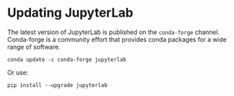 # Updating JupyterLab 

The latest version of JupyterLab is published on the `conda-forge` channel.
Conda-forge is a community effort that provides conda packages for a wide range of software. 


```
conda update -c conda-forge jupyterlab
```

Or use:

```
pip install --upgrade jupyterlab
```